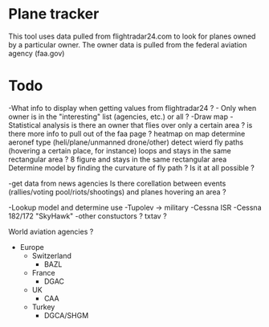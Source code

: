 # Plane tracker
This tool uses data pulled from flightradar24.com to look for planes owned by a particular owner. The owner data is pulled from the federal aviation agency (faa.gov)

# Todo
-What info to display when getting values from flightradar24 ?
    - Only when owner is in the "interesting" list (agencies, etc.) or all ?
-Draw map
-Statistical analysis
    is there an owner that flies over only a certain area ?
    is there more info to pull out of the faa page ?
    heatmap on map
    determine aeronef type (heli/plane/unmanned drone/other)
    detect wierd fly paths (hovering a certain place, for instance)
        loops and stays in the same rectangular area ?
        8 figure and stays in the same rectangular area
        Determine model by finding the curvature of fly path ? Is it at all possible ?

-get data from news agencies
    Is there corellation between events (rallies/voting pool/riots/shootings) and planes hovering an area ?

-Lookup model and determine use
    -Tupolev -> military
    -Cessna ISR
        -Cessna 182/172 "SkyHawk"
    -other constuctors ?
    txtav ?

World aviation agencies ?

* Europe
	* Switzerland
		* BAZL
	* France
		* DGAC
	* UK
		* CAA
	* Turkey
		* DGCA/SHGM

